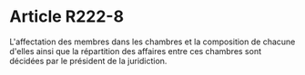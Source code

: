 # Article R222-8

L'affectation des membres dans les chambres et la composition de chacune d'elles ainsi que la répartition des affaires entre ces chambres sont décidées par le président de la juridiction.
